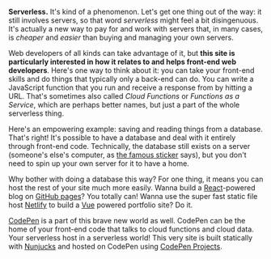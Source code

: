 **Serverless.** It's kind of a phenomenon. Let's get one thing out of the way: it still involves servers, so that word _serverless_ might feel a bit disingenuous. It's actually a new way to pay for and work with servers that, in many cases, is _cheaper_ and _easier_ than buying and managing your own servers.

Web developers of all kinds can take advantage of it, but **this site is particularly interested in how it relates to and helps front-end web developers**. Here's one way to think about it: you can take your front-end skills and do things that typically only a back-end can do. You can write a JavaScript function that you run and receive a response from by hitting a URL. That's sometimes also called _Cloud Functions_ or _Functions as a Service_, which are perhaps better names, but just a part of the whole serverless thing.

Here's an empowering example: saving and reading things from a database. That's right! It's possible to have a database and deal with it entirely through front-end code. Technically, the database still exists on a server (someone's else's computer, as [the famous sticker](/images/there-is-no-cloud.jpg) says), but you don't need to spin up your own server for it to have a home.

Why bother with doing a database this way? For one thing, it means you can host the rest of your site much more easily. Wanna build a [React](https://reactjs.org/)-powered blog on [GitHub pages](https://pages.github.com/)? You totally can! Wanna use the super fast static file host [Netlify](https://www.netlify.com/) to build a [Vue](https://vuejs.org/) powered portfolio site? Do it.

[CodePen](https://codepen.io/) is a part of this brave new world as well. CodePen can be the home of your front-end code that talks to cloud functions and cloud data. Your serverless host in a serverless world! This very site is built statically with [Nunjucks](https://mozilla.github.io/nunjucks/) and hosted on CodePen using [CodePen Projects](https://codepen.io/pro/projects).